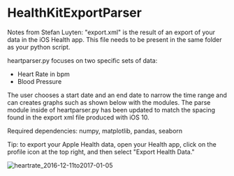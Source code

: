 # HealthKitExportParser

Notes from Stefan Luyten:
"export.xml" is the result of an export of your data in the iOS Health app.
This file needs to be present in the same folder as your python script.

heartparser.py focuses on two specific sets of data:
- Heart Rate in bpm
- Blood Pressure

The user chooses a start date and an end date to narrow the time range and can creates graphs such as shown below with the modules. The parse module inside of heartparser.py has been updated to match the spacing found in the export xml file produced with iOS 10. 

Required dependencies: numpy, matplotlib, pandas, seaborn

Tip: to export your Apple Health data, open your Health app, click on the profile icon at the top right, and then select "Export Health Data."

![heartrate_2016-12-11to2017-01-05](https://cloud.githubusercontent.com/assets/20876870/21701273/54e5a572-d36a-11e6-9589-062fef8605eb.jpg)
